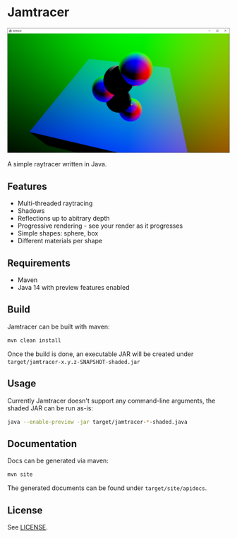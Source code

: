 # Jamtracer

![Sphere demo](assets/sphere-demo.png)

A simple raytracer written in Java.

## Features

- Multi-threaded raytracing
- Shadows
- Reflections up to abitrary depth
- Progressive rendering - see your render as it progresses
- Simple shapes: sphere, box
- Different materials per shape

## Requirements

- Maven
- Java 14 with preview features enabled

## Build

Jamtracer can be built with maven:

```sh
mvn clean install
```

Once the build is done, an executable JAR will be created under `target/jamtracer-x.y.z-SNAPSHOT-shaded.jar`

## Usage

Currently Jamtracer doesn't support any command-line arguments, the shaded JAR can be run as-is:

```sh
java --enable-preview -jar target/jamtracer-*-shaded.java
```

## Documentation

Docs can be generated via maven:

```sh
mvn site
```

The generated documents can be found under `target/site/apidocs`.

## License

See [LICENSE](LICENSE).

